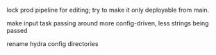 lock prod pipeline for editing; try to make it only deployable from main.

make input task passing around more config-driven, less strings being passed

rename hydra config directories